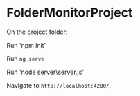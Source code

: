 # FolderMonitorProject

On the project folder:

Run 'npm init'  

Run `ng serve`  

Run 'node server\server.js'  

Navigate to `http://localhost:4200/`. 

